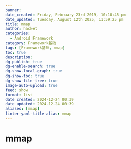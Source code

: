 ```yaml
---
banner:
date_created: Friday, February 23rd 2019, 10:10:45 pm
date_updated: Tuesday, August 12th 2025, 11:59:25 pm
title: mmap
author: hacket
categories:
  - Android Framework
category: Framework基础
tags: [Framework基础, mmap]
toc: true
description: 
dg-publish: true
dg-enable-search: true
dg-show-local-graph: true
dg-show-toc: true
dg-show-file-tree: true
image-auto-upload: true
feed: show
format: list
date created: 2024-12-24 00:39
date updated: 2024-12-24 00:39
aliases: [mmap]
linter-yaml-title-alias: mmap
---
```


# mmap

